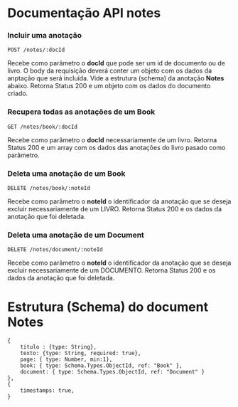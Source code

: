 # Documentação API notes

### Incluir uma anotação

```
POST /notes/:docId

```

Recebe como parâmetro o **docId** que pode ser um id de documento ou de livro.
O body da requisição deverá conter um objeto com os dados da anptação que será incluída. Vide a estrutura (schema) da anotação **Notes** abaixo.
Retorna Status 200 e um objeto com os dados do documento criado.

### Recupera todas as anotações de um Book

```
GET /notes/book/:docId

```

Recebe como parâmetro o **docId** necessariamente de um livro. Retorna Status 200 e um array com os dados das anotações do livro pasado como parâmetro.

### Deleta uma anotação de um Book

```
DELETE /notes/book/:noteId

```

Recebe como parâmetro o **noteId** o identificador da anotação que se deseja excluir necessariamente de um LIVRO. Retorna Status 200 e os dados da anotação que foi deletada.

### Deleta uma anotação de um Document

```
DELETE /notes/document/:noteId

```

Recebe como parâmetro o **noteId** o identificador da anotação que se deseja excluir necessariamente de um DOCUMENTO. Retorna Status 200 e os dados da anotação que foi deletada.

# Estrutura (Schema) do document Notes

```
{
    titulo : {type: String},
    texto: {type: String, required: true},
    page: { type: Number, min:1},
    book: { type: Schema.Types.ObjectId, ref: "Book" },
    document: { type: Schema.Types.ObjectId, ref: "Document" }
},
{
    timestamps: true,
}
```
